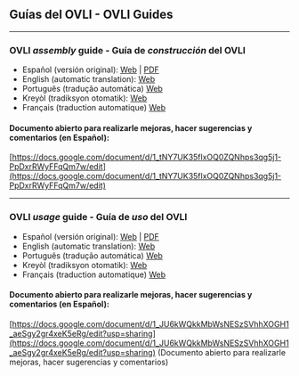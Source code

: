 ## Guías del OVLI - OVLI Guides

- - - 

### OVLI *assembly* guide - Guía de *construcción* del OVLI

- Español (versión original): [Web](https://docs.google.com/document/d/e/2PACX-1vTXeasMgMOBvqAP6wmyNhIa-ovO8ws7W8Og-I5_ktDZyjy2wyLvKLCkDlXn1ZJA4xkJHSO_x_zvbJ-8/pub) | [PDF](https://docs.google.com/document/d/1_tNY7UK35flxOQ0ZQNhps3qg5j1-PpDxrRWyFFqQm7w/export?format=pdf)
- English (automatic translation): [Web](https://translate.google.com/translate?sl=es&tl=en&u=https%3A%2F%2Fdocs.google.com%2Fdocument%2Fd%2Fe%2F2PACX-1vTXeasMgMOBvqAP6wmyNhIa-ovO8ws7W8Og-I5_ktDZyjy2wyLvKLCkDlXn1ZJA4xkJHSO_x_zvbJ-8%2Fpub)
- Português (tradução automática) [Web](https://translate.google.com/translate?sl=es&tl=pt&u=https%3A%2F%2Fdocs.google.com%2Fdocument%2Fd%2Fe%2F2PACX-1vTXeasMgMOBvqAP6wmyNhIa-ovO8ws7W8Og-I5_ktDZyjy2wyLvKLCkDlXn1ZJA4xkJHSO_x_zvbJ-8%2Fpub)
- Kreyòl (tradiksyon otomatik): [Web](https://translate.google.com/translate?sl=es&tl=ht&u=https%3A%2F%2Fdocs.google.com%2Fdocument%2Fd%2Fe%2F2PACX-1vTXeasMgMOBvqAP6wmyNhIa-ovO8ws7W8Og-I5_ktDZyjy2wyLvKLCkDlXn1ZJA4xkJHSO_x_zvbJ-8%2Fpub)
- Français (traduction automatique) [Web](https://translate.google.com/translate?sl=es&tl=fr&u=https%3A%2F%2Fdocs.google.com%2Fdocument%2Fd%2Fe%2F2PACX-1vTXeasMgMOBvqAP6wmyNhIa-ovO8ws7W8Og-I5_ktDZyjy2wyLvKLCkDlXn1ZJA4xkJHSO_x_zvbJ-8%2Fpub)

#### Documento abierto para realizarle mejoras, hacer sugerencias y comentarios (en Español):

[https://docs.google.com/document/d/1_tNY7UK35flxOQ0ZQNhps3qg5j1-PpDxrRWyFFqQm7w/edit](https://docs.google.com/document/d/1_tNY7UK35flxOQ0ZQNhps3qg5j1-PpDxrRWyFFqQm7w/edit)

- - -

### OVLI *usage* guide - Guía de *uso* del OVLI

- Español (versión original): [Web](https://docs.google.com/document/d/e/2PACX-1vScLeK9OIsFwau_AjD0BoZ5qA3AALa-EZ8q1DCav_d9Ow6-NHXU-6HZ554YjgXLA6lWTsBkX81iXsXL/pub) | [PDF](https://docs.google.com/document/d/1_JU6kWQkkMbWsNESzSVhhXOGH1_aeSgy2gr4xeK5eRg/export?format=pdf)
- English (automatic translation): [Web](https://translate.google.com/translate?sl=es&tl=en&u=https://docs.google.com/document/d/e/2PACX-1vScLeK9OIsFwau_AjD0BoZ5qA3AALa-EZ8q1DCav_d9Ow6-NHXU-6HZ554YjgXLA6lWTsBkX81iXsXL/pub)
- Português (tradução automática) [Web](https://translate.google.com/translate?sl=es&tl=pt&u=https://docs.google.com/document/d/e/2PACX-1vScLeK9OIsFwau_AjD0BoZ5qA3AALa-EZ8q1DCav_d9Ow6-NHXU-6HZ554YjgXLA6lWTsBkX81iXsXL/pub)
- Kreyòl (tradiksyon otomatik): [Web](https://translate.google.com/translate?sl=es&tl=ht&u=https://docs.google.com/document/d/e/2PACX-1vScLeK9OIsFwau_AjD0BoZ5qA3AALa-EZ8q1DCav_d9Ow6-NHXU-6HZ554YjgXLA6lWTsBkX81iXsXL/pub)
- Français (traduction automatique) [Web](https://translate.google.com/translate?sl=es&tl=fr&u=https://docs.google.com/document/d/e/2PACX-1vScLeK9OIsFwau_AjD0BoZ5qA3AALa-EZ8q1DCav_d9Ow6-NHXU-6HZ554YjgXLA6lWTsBkX81iXsXL/pub)

#### Documento abierto para realizarle mejoras, hacer sugerencias y comentarios (en Español):

[https://docs.google.com/document/d/1_JU6kWQkkMbWsNESzSVhhXOGH1_aeSgy2gr4xeK5eRg/edit?usp=sharing](https://docs.google.com/document/d/1_JU6kWQkkMbWsNESzSVhhXOGH1_aeSgy2gr4xeK5eRg/edit?usp=sharing) (Documento abierto para realizarle mejoras, hacer sugerencias y comentarios)

